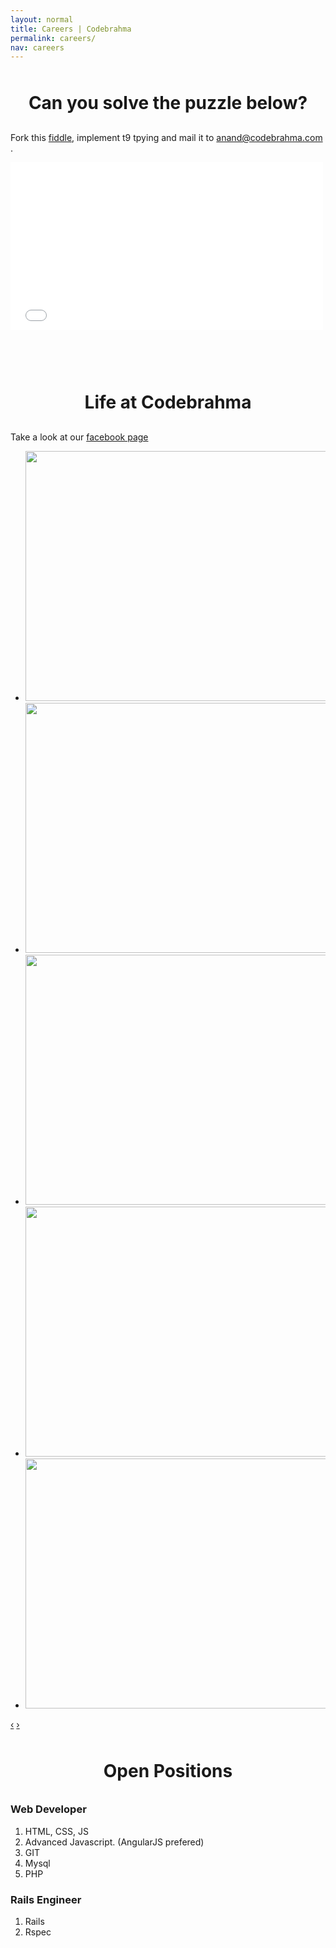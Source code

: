 ```yaml
---
layout: normal
title: Careers | Codebrahma
permalink: careers/
nav: careers
---
```


# Can you solve the puzzle below?

Fork this [fiddle](http://jsfiddle.net/E2Lmb/), implement t9 tpying and mail it
to [anand@codebrahma.com](mailto:anand@codebrahma.com) .

<iframe src="//player.vimeo.com/video/85329514" width="500" height="268" frameborder="0" >    </iframe>


# Life at Codebrahma

Take a look at our [facebook page](https://www.facebook.com/media/set/?set=a.580030105417874.1073741827.487683681319184&type=3)

<div class="jcarousel-wrapper">
  <div class="jcarousel">
    <ul>
      <li><img src="//fbcdn-sphotos-e-a.akamaihd.net/hphotos-ak-ash3/t1/1536504_580030688751149_371234953_n.jpg" width="700" height="400" alt=""></li>
      <li><img src="//fbcdn-sphotos-g-a.akamaihd.net/hphotos-ak-ash3/t1/1013294_580032682084283_1819974908_n.jpg" width="700" height="400" alt=""></li>
      <li><img src="//fbcdn-sphotos-b-a.akamaihd.net/hphotos-ak-prn1/t1/1546345_580030398751178_719329059_n.jpg" width="700" height="400" alt=""></li>
      <li><img src="//fbcdn-sphotos-h-a.akamaihd.net/hphotos-ak-prn2/t1/1510929_580032258750992_1160202734_n.jpg" width="700" height="400" alt=""></li>
      <li><img src="//fbcdn-sphotos-h-a.akamaihd.net/hphotos-ak-prn1/t1/1186784_580033145417570_2137558335_n.jpg" width="700" height="400" alt=""></li>
    </ul>
  </div>

  <a href="#" class="jcarousel-control-prev" data-jcarouselcontrol="true" title="">‹</a>
  <a href="#" class="jcarousel-control-next" data-jcarouselcontrol="true" title="">›</a>
  <p class="jcarousel-pagination"> </p>
</div>


# Open Positions

### Web Developer

1. HTML, CSS, JS
2. Advanced Javascript. (AngularJS prefered)
3. GIT
4. Mysql
5. PHP

### Rails Engineer

1. Rails
2. Rspec


<style type="text/css">
h1 {
 text-align:center;
 line-height: 55px;
}
iframe {
 margin: auto auto 50px auto; 
}
.line {
 padding: 0 !important; 
 border-bottom:none;
}
</style>
